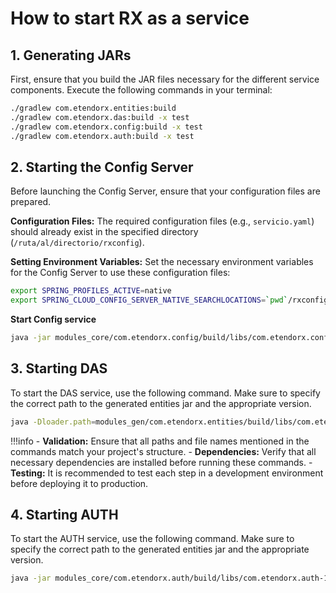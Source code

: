 # How to start RX as a service

## 1. Generating JARs
First, ensure that you build the JAR files necessary for the different service components. Execute the following commands in your terminal:

```bash title='terminal'
./gradlew com.etendorx.entities:build 
./gradlew com.etendorx.das:build -x test
./gradlew com.etendorx.config:build -x test
./gradlew com.etendorx.auth:build -x test
```

## 2. Starting the Config Server
Before launching the Config Server, ensure that your configuration files are prepared.

**Configuration Files:**
   The required configuration files (e.g., `servicio.yaml`) should already exist in the specified directory (`/ruta/al/directorio/rxconfig`).

**Setting Environment Variables:**
   Set the necessary environment variables for the Config Server to use these configuration files:

   ```bash title='terminal'
   export SPRING_PROFILES_ACTIVE=native
   export SPRING_CLOUD_CONFIG_SERVER_NATIVE_SEARCHLOCATIONS=`pwd`/rxconfig
   ```

**Start Config service**
   
```bash title='terminal'
java -jar modules_core/com.etendorx.config/build/libs/com.etendorx.config-1.1.0.jar
```

## 3. Starting DAS
To start the DAS service, use the following command. Make sure to specify the correct path to the generated entities jar and the appropriate version.

```bash title='terminal'
java -Dloader.path=modules_gen/com.etendorx.entities/build/libs/com.etendorx.entities-1.1.0-plain.jar -jar modules_core/com.etendorx.das/build/libs/com.etendorx.das-1.1.0.jar
```

!!!info
    - **Validation:** Ensure that all paths and file names mentioned in the commands match your project's structure.
    - **Dependencies:** Verify that all necessary dependencies are installed before running these commands.
    - **Testing:** It is recommended to test each step in a development environment before deploying it to production.

## 4. Starting AUTH
To start the AUTH service, use the following command. Make sure to specify the correct path to the generated entities jar and the appropriate version.

```bash title='terminal'
java -jar modules_core/com.etendorx.auth/build/libs/com.etendorx.auth-1.1.0.jar
```


